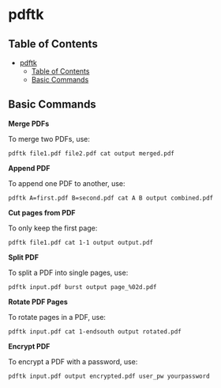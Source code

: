 # pdftk

## Table of Contents

- [pdftk](#pdftk)
  - [Table of Contents](#table-of-contents)
  - [Basic Commands](#basic-commands)

## Basic Commands

**Merge PDFs**

To merge two PDFs, use:

```
pdftk file1.pdf file2.pdf cat output merged.pdf
```

**Append PDF**

To append one PDF to another, use:

```
pdftk A=first.pdf B=second.pdf cat A B output combined.pdf
```

**Cut pages from PDF**

To only keep the first page:

```
pdftk file1.pdf cat 1-1 output output.pdf
```

**Split PDF**

To split a PDF into single pages, use:

```
pdftk input.pdf burst output page_%02d.pdf
```

**Rotate PDF Pages**

To rotate pages in a PDF, use:

```
pdftk input.pdf cat 1-endsouth output rotated.pdf
```

**Encrypt PDF**

To encrypt a PDF with a password, use:

```
pdftk input.pdf output encrypted.pdf user_pw yourpassword
```
